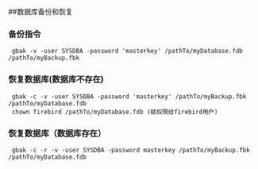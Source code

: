 ##数据库备份和恢复
### 备份指令
     gbak -v -user SYSDBA -password 'masterkey' /pathTo/myDatabase.fdb /pathTo/myBackup.fbk

### 恢复数据库(数据库不存在)
     gbak -c -v -user SYSDBA -password 'masterkey' /pathTo/myBackup.fbk /pathTo/myDatabase.fdb
     chown firebird /pathTo/myDatabase.fdb (赋权限给firebird用户)

### 恢复数据库（数据库存在）
     gbak -c -r -v -user SYSDBA -password masterkey /pathTo/myBackup.fbk /pathTo/myDatabase.fdb
     